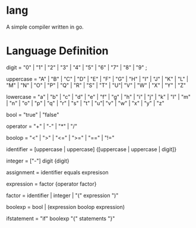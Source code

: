 # lang
A simple compiler written in go.


# Language Definition

digit       =   "0" | "1" | "2" | "3" | "4" | "5" | "6" | "7" | "8" | "9" ;

uppercase   =   "A" | "B" | "C" | "D" | "E" | "F" | "G" | "H" | "I" | "J" | "K" | "L" | "M" | "N" | "O" | "P" | "Q" | "R" | "S" | "T" | "U"| "V" | "W" | "X" | "Y" | "Z"

lowercase   =   "a" | "b" | "c" | "d" | "e" | "f" | "g" | "h" | "i" | "j" | "k" | "l" | "m" | "n" | "o" | "p" | "q" | "r" | "s" | "t" | "u"| "v" | "w" | "x" | "y" | "z"

bool        =   "true" | "false"

operator    =   "+" | "-" | "*" | "/"

boolop      =   "<" | ">" | "<=" | ">=" | "==" | "!="

identifier  =   [uppercase | uppercase] {[uppercase | uppercase | digit]}

integer     =   ["-"] digit {digit}


assignment  =   identifier equals expresison

expression  =   factor {operator factor}

factor      =   identifier | integer | "(" expression ")"

boolexp     =    bool | (expression boolop expression)

ifstatement =   "if" boolexp "{" statements "}"
